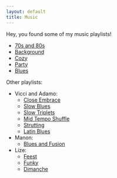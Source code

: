 ```yaml
---
layout: default
title: Music
---
```

Hey, you found some of my music playlists!

- [70s and 80s](https://www.youtube.com/playlist?list=PLwXO-MwN2v9pm1ozOEhGmXZLDOIs1G9Mk)
- [Background](https://www.youtube.com/playlist?list=PLwXO-MwN2v9qA3vhJDNiYy0j7olxdxQGi)
- [Cozy](https://www.youtube.com/playlist?list=PLwXO-MwN2v9qbJpFFKbfBgIA79Of5VaIf)
- [Party](https://www.youtube.com/playlist?list=PLwXO-MwN2v9pdW9n5c3q30Knlq7YvFxFM)
- [Blues](https://www.youtube.com/playlist?list=PLwXO-MwN2v9rKc6RbMfN5o_bpw0tljQve)

Other playlists:

- Vicci and Adamo: 
    - [Close Embrace](https://open.spotify.com/playlist/5Hb40dcuKZyGTubWNBbFXF?si=VnQtjl63SKCIKMIa8pgNoA) 
    - [Slow Blues](https://open.spotify.com/playlist/1lg8HTVMhiEcfiAr3h4EiK?si=BT1I-EAbQxeZIuUdg2zbRg) 
    - [Slow Triplets](https://open.spotify.com/playlist/3sTBCUs0Dawf7eb0r8KtNw?si=nerz5xEwTMGtetICxqCqTA) 
    - [Mid Tempo Shuffle](https://open.spotify.com/playlist/2CJOieYAtIFrSfpcpwBNm6?si=zO-zI35ATlOsIL99nsBi1g) 
    - [Strutting](https://open.spotify.com/playlist/0uUsrEb6t6JEfu5GUVzRUO?si=djjigk07R6mGQ4hUxqG9-g) 
    - [Latin Blues](https://open.spotify.com/playlist/1UoObyFVkL3qFNsROuZV2b?si=TnqujpxDRvmHCMZDh59Xag) 
- Manon: 
    - [Blues and Fusion](https://open.spotify.com/playlist/2q7VtCaYxdmQmOJIEKJkUV?si=9P1ZO4KZQW6uv79y160sEA)
- Lize: 
    - [Feest](https://open.spotify.com/playlist/0RIHgjz3TAEjbqwW5x2XoU) 
    - [Funky](https://open.spotify.com/playlist/0tyk0Omk6JhQwkvebkbv04) 
    - [Dimanche](https://open.spotify.com/playlist/6vxBtkdUY7R1Sdp53xRpH8)
